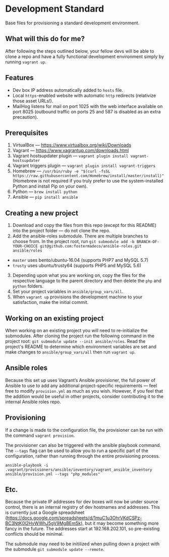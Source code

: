 # Development Standard

Base files for provisioning a standard development environment.

## What will this do for me?

After following the steps outlined below, your fellow devs will be able to clone a repo and have a fully functional development environment simply by running `vagrant up`.

## Features

* Dev box IP address automatically added to `hosts` file.
* Local `https`-enabled website with automatic `http` redirects (relativize those asset URLs!).
* MailHog listens for mail on port 1025 with the web interface available on port 8025 (outbound traffic on ports 25 and 587 is disabled as an extra precaution).

## Prerequisites

1. VirtualBox — https://www.virtualbox.org/wiki/Downloads
2. Vagrant  — https://www.vagrantup.com/downloads.html
3. Vagrant hostsupdater plugin — `vagrant plugin install vagrant-hostsupdater`
4. Vagrant triggers plugin — `vagrant plugin install vagrant-triggers`
5. Homebrew — `/usr/bin/ruby -e "$(curl -fsSL https://raw.githubusercontent.com/Homebrew/install/master/install)"` (Homebrew is not required if you truly prefer to use the system-installed Python and install Pip on your own).  
6. Python — `brew install python`
7. Ansible — `pip install ansible`

## Creating a new project

1. Download and copy the files from this repo (except for this README) into the project folder — do not clone the repo.
2. Add the ansible-roles submodule. There are multiple branches to choose from. In the project root, run `git submodule add -b BRANCH-OF-YOUR-CHOICE git@github.com:fostermadeco/ansible-roles.git ansible/roles`
  - `master` uses bento/ubuntu-16.04 (supports PHP7 and MySQL 5.7)
  - `trusty` uses ubuntu/trusty64 (supports PHP5 and MySQL 5.6)

3. Depending upon what you are working on, copy the files for the respective language to the parent directory and then delete the `php` and `python` folders.
4. Set your project variables in `ansible/group_vars/all`.
5. When `vagrant up` provisions the development machine to your satisfaction, make the initial commit.

## Working on an existing project
When working on an existing project you will need to re-initialize the submodules. After cloning the project run the following command in the project root: `git submodule update --init ansible/roles`. Read the project's README to determine which environment variables are set and make changes to `ansible/group_vars/all` then run `vagrant up`.

## Ansible roles

Because this set up uses Vagrant’s Ansible provisioner, the full power of Ansible to use to add any additional project-specific requirements — feel free to modify `provision.yml` as much as you wish. However, if you feel that the addition would be useful in other projects, consider contributing it to the internal Ansible roles repo.  

## Provisioning

If a change is made to the configuration file, the provisioner can be run with the command `vagrant provision`.

The provisioner can also be triggered with the ansible playbook command. The `--tags` flag can be used to allow you to run a specific part of the configuration, rather than running through the entire provisioning process.

`ansible-playbook -i .vagrant/provisioners/ansible/inventory/vagrant_ansible_inventory ansible/provision.yml --tags "php_modules"`

## Etc.

Because the private IP addresses for dev boxes will now be under source control, there is an internal registry of dev hostnames and addresses. This is currently just a Google spreadsheet (https://docs.google.com/spreadsheets/d/1muC1u3OhrVKdCSPz-BC3NtK0I2HvWWhJ5gV9MgBEmSk), but it may become something more fancy in the future. The addresses start at 192.168.202.101, so pre-existing conflicts should be minimal.

The submodule may need to be initilized when pulling down a project with the submodule ```git submodule update --remote```.
